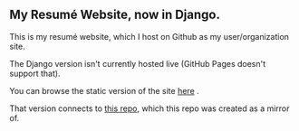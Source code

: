 ## My Resumé Website, now in Django.

This is my resumé website, which I host on Github as my user/organization site.

The Django version isn't currently hosted live (GitHub Pages doesn't support that).

You can browse the static version of the site [here](https://salemandreus.github.io) .

That version connects to [this repo](https://github.com/salemandreus/salemandreus.github.io), which this repo was created as a mirror of.
